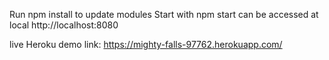 Run npm install to update modules
Start with npm start
can be accessed at local http://localhost:8080

live Heroku demo link: https://mighty-falls-97762.herokuapp.com/
